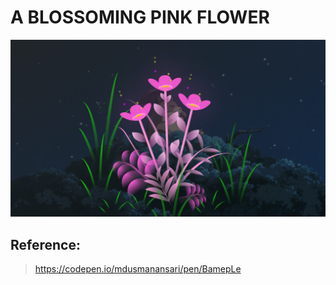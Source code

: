 # A BLOSSOMING PINK FLOWER
![ProjectImage](https://github.com/ZEDI16/Pink-Flower/blob/main/assets/image/ScreenshotNigs.png)


## Reference:
> https://codepen.io/mdusmanansari/pen/BamepLe
